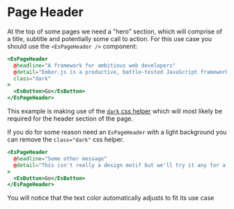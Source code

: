 # Page Header

At the top of some pages we need a "hero" section, which will comprise of a
title, subtitle and potentially some call to action. For this use case you
should use the `<EsPageHeader />` component:

```handlebars
<EsPageHeader
  @headline="A framework for ambitious web developers"
  @detail="Ember.js is a productive, battle-tested JavaScript framework for building modern web applications. It includes everything you need to build rich UIs that work on any device."
  class="dark"
>
  <EsButton>Go</EsButton>
</EsPageHeader>
```

This example is making use of the [`dark` css helper](/css/helpers#dark)
which will most likely be required for the header section of the page.

If you do for some reason need an `EsPageHeader` with a light background you can
remove the `class="dark"` css helper.

```handlebars
<EsPageHeader
  @headline="Some other message"
  @detail="This isn't really a design motif but we'll try it any for a demo"
>
  <EsButton>Go</EsButton>
</EsPageHeader>
```

You will notice that the text color automatically adjusts to fit its use case

